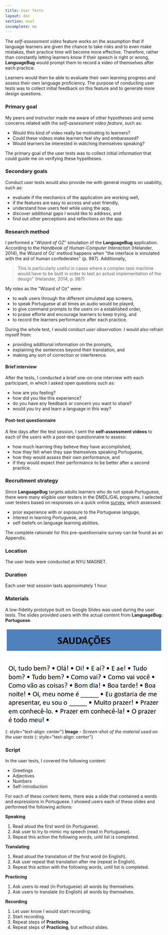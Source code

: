 ```yaml
---
title: User Tests
layout: doc
section: eval
incomplete: no
---
```


The *self-assessment video* feature works on the assumption that if language learners are given the chance to take risks and to even make mistakes, their practice time will become more effective. Therefore, rather than constantly letting learners know if their speech is right or wrong, **LanguageBug** would prompt them to record a video of themselves after each practice.

Learners would then be able to evaluate their own learning progress and assess their own language proficiency. The purpose of conducting user tests was to collect initial feedback on this feature and to generate more design questions. 

### Primary goal

My peers and instructor made me aware of other hypotheses and some concerns related with the *self-assessment video feature*, such as:

- Would this kind of video really be motivating to learners?
- Could these videos make learners feel shy and embarassed?
- Would learners be interested in watching themselves speaking?

The primary goal of the user tests was to collect initial information that could guide me on verifying these hypotheses.

### Secondary goals

Conduct user tests would also provide me with general insights on usability, such as:

- evaluate if the mechanics of the application are working well, 
- if the features are easy to access and user friendly,  
- understand how users feel while using the app,
- discover additional gaps I would like to address, and
- find out other perceptions and reflections on the app.

### Research method

I performed a "*Wizard of OZ*" simulation of the **LanguageBug** application. According to the *Handbook of Human-Computer Interaction* (Helander, 2014), the Wizard of Oz’ method happens when "the interface is simulated with the aid of human confederates" (p. 987). Additionally, 

> This is particularly useful in cases where a complex task machine would have to be built in order to test an actual implementation of the design" (Helander, 2014, p. 987)

My roles as the "Wizard of Oz" were:

- to walk users through the different simulated app screens,
- to speak Portuguese at all times an audio would be played,
- to give command prompts to the users on a established order,
- to praise efforte and encourage learners to keep trying, and
- to record the learners performance after each practice.

During the whole test, I would conduct *user observation*. I would also refrain myself from:

- providing additional information on the prompts,
- explaining the sentences beyond their translation, and
- making any sort of correction or interference.

#### Brief interview

After the tests, I conducted a brief one-on-one interview with each participant, in which I asked open questions such as:

- how are you feeling?
- how did you like this experience?
- do you have any feedback or concern you want to share?
- would you try and learn a language in this way?

#### Post-test questionnaire

A few days after the test session, I sent the **self-assessment videos** to each of the users with a post-test questionnaire to assess:

- how much learning they believe they have accomplished,
- how they felt when they saw themselves speaking Portuguese,
- how they would assess their own performance, and
- if they would expect their performance to be better after a second practice.

### Recruitment strategy 

Since **LanguageBug** targets adults learners who do not speak Portuguese, there were many eligible user testers in the DMDL/G4L programs. I selected user testers based on responses on a quick online [survey](https://docs.google.com/forms/d/12VRYNiSausPkOfFtaqPWu12kPYB-qwK0PhMY_1JBxTU/edit?usp=sharing_eid&ts=57116ed1), which assessed:

- prior experience with or exposure to the Portuguese languge,
- interest in learning Portuguese, and
- self-beliefs on language learning abilities.

The complete rationale for this pre-questionnaire survey can be found as an Appendix.

### Location

The user tests were conducted at NYU MAGNET.

### Duration

Each user test session lasts approximately 1 hour.

### Materials

A low-fidelity prototype built on Google Slides was used during the user tests. The slides provided users with the actual content from **LanguageBug: Portuguese**.

![Landscape Audit](/images/eval-plan-prototype.png)
{: style="text-align: center"}
**Image** - _Screen-shot of the material used on the user tests_
{: style="text-align: center"}

### Script

In the user tests, I covered the following content:

  * Greetings
  * Adjectives
  * Numbers
  * Self-introduction

For each of these content items, there was a slide that contained a words and expressions in Portuguese. I showed users each of these slides and performed the following actions:

**Speaking**

  1. Read aloud the first word (in Portuguese).
  1. Ask user to try to mimic my speech (read in Portuguese).
  1. Repeat this action the following words, until list is completed.

**Translating**

  1. Read aloud the translation of the first word (in English).
  1. Ask user repeat that translation after me (repeat in English).
  1. Repeat this action with the following words, until list is completed.

**Practicing**

  1. Ask users to read (in Portuguese) all words by themselves.
  1. Ask users to translate (to English) all words by themselves.

**Recording**

  1. Let user know I would start recording.
  1. Start recording.
  1. Repeat steps of **Practicing**.
  1. Repeat steps of **Practicing**, but *without* slides.
